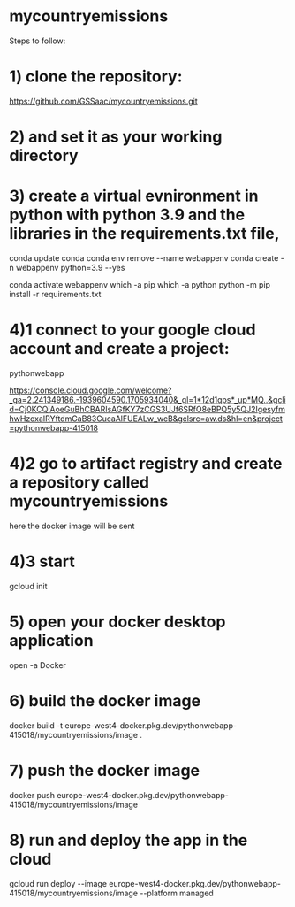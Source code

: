 # mycountryemissions

Steps to follow:

# 1) clone the repository:
https://github.com/GSSaac/mycountryemissions.git

# 2) and set it as your working directory
# 3) create a virtual evnironment in python with python 3.9 and the libraries in the requirements.txt file, 
conda update conda
conda env remove --name webappenv
conda create -n webappenv python=3.9 --yes

conda activate webappenv
which -a pip
which -a python
python -m pip install -r requirements.txt

# 4)1 connect to your google cloud account and create a project:
pythonwebapp

https://console.cloud.google.com/welcome?_ga=2.241349186.-1939604590.1705934040&_gl=1*12d1qps*_up*MQ..&gclid=Cj0KCQiAoeGuBhCBARIsAGfKY7zCGS3UJf6SRfO8eBPQ5y5QJ2IgesyfmhwHzoxaIRYftdmGaB83CucaAlFUEALw_wcB&gclsrc=aw.ds&hl=en&project=pythonwebapp-415018

# 4)2 go to artifact registry and create a repository called mycountryemissions
here the docker image will be sent

# 4)3 start
gcloud init

# 5) open your docker desktop application
open -a Docker

# 6) build the docker image
docker build -t europe-west4-docker.pkg.dev/pythonwebapp-415018/mycountryemissions/image .

# 7) push the docker image
docker push europe-west4-docker.pkg.dev/pythonwebapp-415018/mycountryemissions/image

# 8) run and deploy the app in the cloud
gcloud run deploy --image europe-west4-docker.pkg.dev/pythonwebapp-415018/mycountryemissions/image --platform managed


